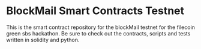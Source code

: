 # BlockMail Smart Contracts Testnet

This is the smart contract repository for the blockMail testnet for the filecoin green sbs hackathon.
Be sure to check out the contracts, scripts and tests written in solidity and python.
